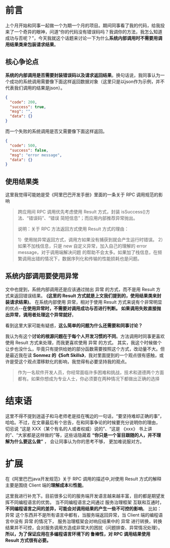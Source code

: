 # 前言
上个月开始和同事一起做一个为期一个月的项目。期间同事看了我的代码，给我投来了一个奇异的眼神，问道“你的代码没有错误码吗？我调你的方法，我怎么知道成功与否呢？”，今天我就这个话题来讨论一下为什么**系统内部调用时不需要用调用结果类来包装请求结果**。
## 核心争论点
**系统的内部调用是否需要封装错误码以及请求返回结果**。换句话说，我同事认为一个成功的系统调用需要像下面这样返回数据对象（这里只是以json作为示例，并不代表我们调用的结果是json）。
```json
{
  "code": 200,
  "success": true,
  "msg": "",
  "data": {}
}
```
而一个失败的系统调用是否又需要像下面这样返回。
```json
{
  "code": 500,
  "success": false,
  "msg": "error message",
  "data": {}
}
```
## 使用结果类
这里我觉得可能她是受《阿里巴巴开发手册》里面的一条关于 RPC 调用规范的影响
> 跨应用间 RPC 调用优先考虑使用 Result 方式，封装 isSuccess()方法、“错误码”、“错误 简短信息”；而应用内部推荐异常抛出。
>
> 说明：关于 RPC 方法返回方式使用 Result 方式的理由：
>
>1）使用抛异常返回方式，调用方如果没有捕获到就会产生运行时错误。
2）如果不加栈信息，只是 new 自定义异常，加入自己的理解的 error message，对于调用端解决问题
的帮助不会太多。如果加了栈信息，在频繁调用出错的情况下，数据序列化和传输的性能损耗也是问题。

## 系统内部调用要使用异常
文中也提到，系统内部调用还是应该通过抛出 异常 的方式，而不是用 Result 方式来返回错误结果。 **(这里的 Result 方式就是上文我们提到的，使用结果类来封装请求结果)**。
在系统内部使用 异常，相对于使用 Result 方式来说有个非常明显的优点--**在使用异常时，不需要对调用成功与否进行判断。
如果调用失败直接抛出异常，调用者处理这个异常就好**。

看到这里大家可能有疑惑，**这么简单的问题为什么还需要和同事讨论？**

我认为有这个**讨论的根源问题在于每个人开发习惯的不同**。方法调用时同事更喜欢使用 Result 方式来处理，而我更喜欢使用 异常 的方式。
其实，我这个时候做个让步也没什么，毕竟只有提供给她的部分函数需要按照这个方式，改动量不大。但是最近我在读
**Sonmez 的《Soft Skills》**，我对里面提到的一个观点很有感触，或许是受这个观点潜移默化的影响，我觉得有必要坚持我的观点。
> 作为一名软件开发人员，你经常面临许多困难和挑战，技术和道德两个方面都有。如果你想成为专业人士，你必须要在两种情况下都做出正确的选择
# 结束语
这里不得不提到逍遥子和马老师老是挂在嘴边的一句话，“要坚持难却正确的事”，哈哈。不过，在文章最后有个忠告，在和同事争论的时候要充分说明你的理由，
切忌说 “这是 XXX（某个有名的人或者权威）说的”、“这是 《xxx》 书上讲的”、“大家都是这样做的”等，这些话隐藏着 **“你只是一个盲目跟随的人，并不理解为什么要这么做”** ，
会让同事认为你的思考不够， 更加难说服对方。

# 扩展
在《阿里巴巴java开发规范》关于 RPC 调用的描述中,对使用 Result 方式的解释主要是围绕 Client 端的**理解成本**和**性能**。

这里我进行补充下。目前很多公司的服务端开发语言越来越丰富，目的都是期望发挥不同编程语言的优势。
当不同编程语言之间通过 服务治理框架 互联和互通时，**不同编程语言之间的差异，可能会对调用结果的产生一些不可控的影响**。
比如：异常 这个东西并不是所有语言中都有，当服务端返回异常，当 Client 端的编程语言中没有 异常 的情况下，
服务治理框架会对响应结果中的 异常 进行转换，转换结果并不可控，会对服务调用方造成非常大的困扰（问题排查、异常情况处理）。
**所以，为了保证应用在多编程语言环境下的 鲁棒性，对 RPC 调用结果使用 Result 方式很有必要。**


